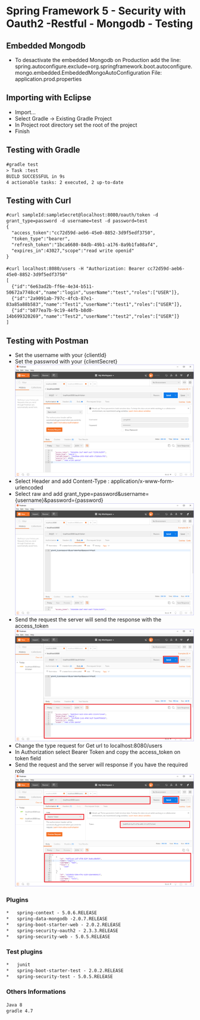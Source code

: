 # Spring Framework 5 - Security with Oauth2 -Restful - Mongodb - Testing
## Embedded Mongodb
*	To desactivate the embedded Mongodb on Production add the line: 
spring.autoconfigure.exclude=org.springframework.boot.autoconfigure.mongo.embedded.EmbeddedMongoAutoConfiguration
File: application.prod.properties

## Importing with Eclipse
*	Import...
*	Select Gradle -> Existing Gradle Project
*	In Project root directory set the root of the project
*	Finish

## Testing with Gradle
```
#gradle test
> Task :test
BUILD SUCCESSFUL in 9s
4 actionable tasks: 2 executed, 2 up-to-date
```
## Testing with Curl
```
#curl sampleId:sampleSecret@localhost:8080/oauth/token -d grant_type=password -d username=test -d password=test
{
  "access_token":"cc72d59d-aeb6-45e0-8852-3d9f5edf3750",
  "token_type":"bearer",
  "refresh_token":"1bca6680-84db-49b1-a176-8a9b1fa08af4",
  "expires_in":43027,"scope":"read write openid"
}

#curl localhost:8080/users -H "Authorization: Bearer cc72d59d-aeb6-45e0-8852-3d9f5edf3750"
[
  {"id":"6e63ad2b-ff6e-4e34-b511-50672a7748c4","name":"login","userName":"test","roles":["USER"]},
  {"id":"2a9091ab-797c-4fcb-87e1-83a85a88b583","name":"Test1","userName":"test1","roles":["USER"]},
  {"id":"b877ea7b-9c19-44fb-b8d0-14b699320269","name":"Test2","userName":"test2","roles":["USER"]}
]
```
## Testing with Postman
*	Set the username with your {clientId}
*	Set the passwrod with your {clientSecret}
![alt text](https://raw.githubusercontent.com/maiconpintoabreu/Spring5SecurityMongodbTest/master/READMEImgs/print1.png)
*	Select Header and add Content-Type : application/x-www-form-urlencoded
*	Select raw and add grant_type=password&username={username}&password={password}
![alt text](https://raw.githubusercontent.com/maiconpintoabreu/Spring5SecurityMongodbTest/master/READMEImgs/print2.png)
*	Send the request the server will send the response with the access_token
![alt text](https://raw.githubusercontent.com/maiconpintoabreu/Spring5SecurityMongodbTest/master/READMEImgs/print3.png)
*	Change the type request for Get url to localhost:8080/users
*	In Authorization select Bearer Token and copy the access_token on token field
*	Send the request and the server will response if you have the required role
![alt text](https://raw.githubusercontent.com/maiconpintoabreu/Spring5SecurityMongodbTest/master/READMEImgs/print4.png)
### Plugins
```
*	spring-context - 5.0.6.RELEASE
*	spring-data-mongodb -2.0.7.RELEASE
*	spring-boot-starter-web - 2.0.2.RELEASE
*	spring-security-oauth2 - 2.3.3.RELEASE
*	spring-security-web - 5.0.5.RELEASE
```
### Test plugins
```
*	junit
*	spring-boot-starter-test - 2.0.2.RELEASE
*	spring-security-test - 5.0.5.RELEASE
```
### Others Informations
```
Java 8
gradle 4.7
```
